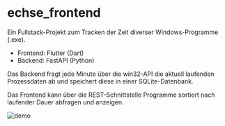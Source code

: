 # echse_frontend
 
Ein Fullstack-Projekt zum Tracken der Zeit diverser Windows-Programme (.exe).

- Frontend: Flutter (Dart)
- Backend: FastAPI (Python)

Das Backend fragt jede Minute über die win32-API die aktuell laufenden Prozessdaten ab und speichert diese in einer SQLite-Datenbank.

Das Frontend kann über die REST-Schnittstelle Programme sortiert nach laufender Dauer abfragen und anzeigen.

![demo](https://github.com/jannis15/echse_frontend/assets/78983365/67dbf41e-4b39-43a5-b8d0-16bc855ceb4b)
